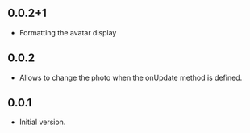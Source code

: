 ## 0.0.2+1

- Formatting the avatar display

## 0.0.2

- Allows to change the photo when the onUpdate method is defined.

## 0.0.1

- Initial version.
